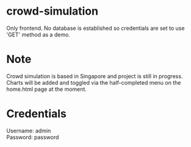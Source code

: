 # crowd-simulation
Only frontend. No database is established so credentials are set to use 'GET' method as a demo.

# Note
Crowd simulation is based in Singapore and project is still in progress. Charts will be added and toggled via the half-completed menu on the home.html page at the moment. 

# Credentials
Username: admin                                                                                                                             
Password: password
